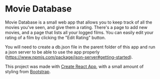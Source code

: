 # Movie Database

Movie Database is a small web app that allows you to keep track of all the movies you've seen, and give them a rating.
There's a page to add new movies, and a page that lists all your logged films.
You can easily edit your rating of a film by clicking the "Edit Rating" button.

You will need to create a db.json file in the parent folder of this app and run a json server to be able to use the app properly (https://www.npmjs.com/package/json-server#getting-started).

This project was made with [Create React App](https://github.com/facebook/create-react-app), with a small amount of styling from [Bootstrap](https://getbootstrap.com/).
